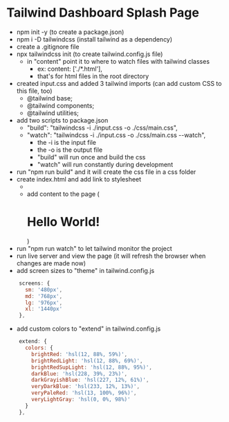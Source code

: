 # Tailwind Dashboard Splash Page

- npm init -y (to create a package.json)
- npm i -D tailwindcss (install tailwind as a dependency)
- create a .gitignore file
- npx tailwindcss init (to create tailwind.config.js file)
    - in "content" point it to where to watch files with tailwind classes
        - ex: content: ['./*.html'],
        - that's for html files in the root directory
- created input.css and added 3 tailwind imports (can add custom CSS to this file, too)
    - @tailwind base;
    - @tailwind components;
    - @tailwind utilities;
- add two scripts to package.json
    - "build": "tailwindcss -i ./input.css -o ./css/main.css",
    - "watch": "tailwindcss -i ./input.css -o ./css/main.css --watch",
        - the -i is the input file
        - the -o is the output file
        - "build" will run once and build the css
        - "watch" will run constantly during development
- run "npm run build" and it will create the css file in a css folder
- create index.html and add link to stylesheet
    - <link rel="stylesheet" href="css/main.css">
    - add content to the page (<h1 class="text-3xl">Hello World!</h1>)
- run "npm run watch" to let tailwind monitor the project
- run live server and view the page (it will refresh the browser when changes are made now)
- add screen sizes to "theme" in tailwind.config.js
```js
    screens: {
      sm: '480px',
      md: '768px',
      lg: '976px',
      xl: '1440px'
    },
```
- add custom colors to "extend" in tailwind.config.js
```js
    extend: {
      colors: {
        brightRed: 'hsl(12, 88%, 59%)',
        brightRedLight: 'hsl(12, 88%, 69%)',
        brightRedSupLight: 'hsl(12, 88%, 95%)',
        darkBlue: 'hsl(228, 39%, 23%)',
        darkGrayishBlue: 'hsl(227, 12%, 61%)',
        veryDarkBlue: 'hsl(233, 12%, 13%)',
        veryPaleRed: 'hsl(13, 100%, 96%)',
        veryLightGray: 'hsl(0, 0%, 98%)'
      }
    },
```